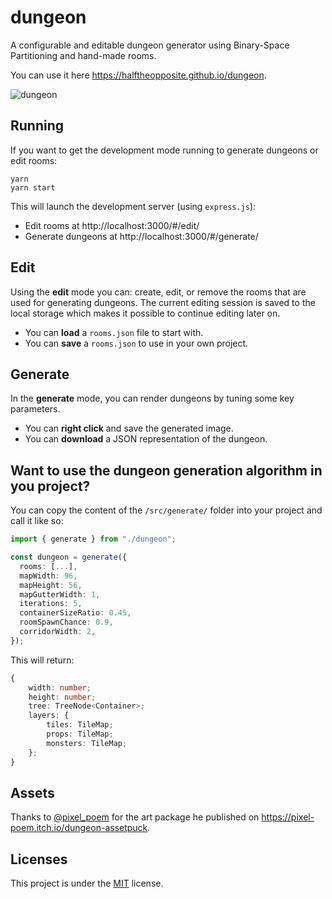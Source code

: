 # dungeon

A configurable and editable dungeon generator using Binary-Space Partitioning and hand-made rooms.

You can use it here https://halftheopposite.github.io/dungeon.

![dungeon](images/dungeon.png "Screenshot of a generated dungeon")

## Running

If you want to get the development mode running to generate dungeons or edit rooms:

```
yarn
yarn start
```

This will launch the development server (using `express.js`):

- Edit rooms at http://localhost:3000/#/edit/
- Generate dungeons at http://localhost:3000/#/generate/

## Edit

Using the **edit** mode you can: create, edit, or remove the rooms that are used for generating dungeons. The current editing session is saved to the local storage which makes it possible to continue editing later on.

- You can **load** a `rooms.json` file to start with.
- You can **save** a `rooms.json` to use in your own project.

## Generate

In the **generate** mode, you can render dungeons by tuning some key parameters.

- You can **right click** and save the generated image.
- You can **download** a JSON representation of the dungeon.

## Want to use the dungeon generation algorithm in you project?

You can copy the content of the `/src/generate/` folder into your project and call it like so:

```typescript
import { generate } from "./dungeon";

const dungeon = generate({
  rooms: [...],
  mapWidth: 96,
  mapHeight: 56,
  mapGutterWidth: 1,
  iterations: 5,
  containerSizeRatio: 0.45,
  roomSpawnChance: 0.9,
  corridorWidth: 2,
});
```

This will return:

```typescript
{
    width: number;
    height: number;
    tree: TreeNode<Container>;
    layers: {
        tiles: TileMap;
        props: TileMap;
        monsters: TileMap;
    };
}
```

## Assets

Thanks to [@pixel_poem](https://twitter.com/pixel_poem) for the art package he published on https://pixel-poem.itch.io/dungeon-assetpuck.

## Licenses

This project is under the [MIT](https://github.com/halftheopposite/dungeon/blob/main/LICENSE) license.
